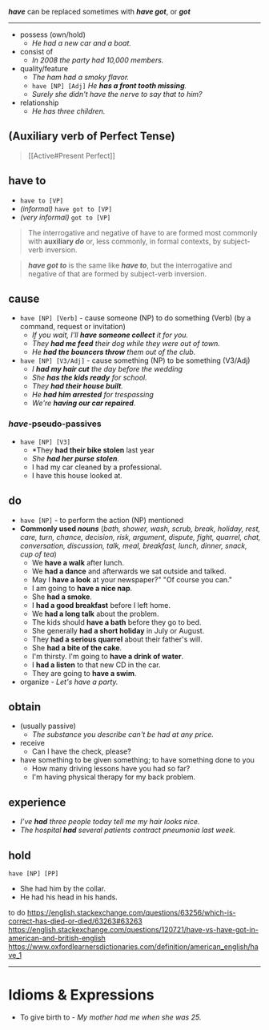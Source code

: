 ***have*** can be replaced sometimes with ***have got***, or ***got*** 

___
- possess (own/hold) 
	- *He had a new car and a boat.*
- consist of 
	- *In 2008 the party had 10,000 members.*
- quality/feature
	- *The ham had a smoky flavor.*
	- `have [NP] [Adj]` *He **has a front tooth missing**.*
	- *Surely she didn't have the nerve to say that to him?*
- relationship
	- *He has three children.*

## (Auxiliary verb of Perfect Tense) 

> [[Active#Present Perfect]]

## have to

-  `have to [VP]`
- *(informal)*  `have got to [VP]` 
- *(very informal)* `got to [VP]`

>The interrogative and negative of have to are formed most commonly with **auxiliary *do*** or, less commonly, in formal contexts, by subject-verb inversion.

>***have got to*** is the same like ***have to***, but the interrogative and negative of that are formed by subject-verb inversion.

## cause
- `have [NP] [Verb]` - cause someone (NP) to do something (Verb) (by a command, request or invitation) 
	- *If you wait, I'll **have someone collect** it for you.*
	- *They **had me feed** their dog while they were out of town.*
	- *He **had the bouncers throw** them out of the club.*
- `have [NP] [V3/Adj]` - cause something (NP) to be something (V3/Adj)
	- *I **had my hair cut** the day before the wedding*
	- *She **has the kids ready** for school.*
	- *They **had their house built**.*
	- *He **had him arrested** for trespassing*
	- *We're **having our car repaired**.*

###  *have*-pseudo-passives
- `have [NP] [V3]`
	- *They **had their bike stolen** last year
	- *She **had her purse stolen**.*
	- I had my car cleaned by a professional.
	- I have this house looked at.

## do
-  `have [NP]` - to perform the action (NP) mentioned
- **Commonly used *nouns*** (*bath, shower, wash, scrub, break, holiday, rest, care, turn, chance, decision, risk, argument, dispute, fight, quarrel, chat, conversation, discussion, talk, meal, breakfast, lunch, dinner, snack, cup of tea*)
	- We **have a walk** after lunch.
	- We **had a dance** and afterwards we sat outside and talked.
	- May I **have a look** at your newspaper?" "Of course you can."
	- I am going to **have a nice nap**.
	- She **had a smoke**.
	- I **had a good breakfast** before I left home.  
	- We **had a long talk** about the problem.  
	- The kids should **have a bath** before they go to bed.  
	- She generally **had a short holiday** in July or August.  
	- They **had a serious quarrel** about their father's will.
	- She **had a bite of the cake**.
	- I'm thirsty. I'm going to **have a drink of water**.
	- I **had a listen** to that new CD in the car.
	- They are going to **have a swim**.
- organize
	*- Let's have a party.*

## obtain
- (usually passive)
	- *The substance you describe can't be had at any price.*
- receive
	- Can I have the check, please?
- have something to be given something; to have something done to you
	- How many driving lessons have you had so far?
	- I'm having physical therapy for my back problem.

## experience
- *I’ve **had** three people today tell me my hair looks nice.*
- _The hospital **had** several patients contract pneumonia last week._

## hold 
`have [NP] [PP]`
- She had him by the collar.
- He had his head in his hands.

to do 
https://english.stackexchange.com/questions/63256/which-is-correct-has-died-or-died/63263#63263
https://english.stackexchange.com/questions/120721/have-vs-have-got-in-american-and-british-english
https://www.oxfordlearnersdictionaries.com/definition/american_english/have_1

____
# Idioms & Expressions 

- To give birth to - *My mother had me when she was 25.*




